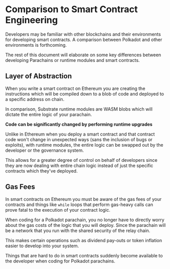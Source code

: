 # Comparison to Smart Contract Engineering

Developers may be familiar with other blockchains and their environments
for developing smart contracts. A comparison between Polkadot and other
environments is forthcoming.

The rest of this document will elaborate on some key differences between
developing Parachains or runtime modules and smart contracts.

## Layer of Abstraction

When you write a smart contract on Ethereum you are creating the instructions
which will be compiled down to a blob of code and deployed to a
specific address on chain.

In comparison, Substrate runtime modules are WASM blobs which will dictate
the entire logic of your parachain.

**Code can be significantly changed by performing runtime upgrades**

Unlike in Ethereum when you deploy a smart contract and that contract
code won't change in unexpected ways (sans the inclusion of bugs or exploits),
with runtime modules, the entire logic can be swapped out by the developer
or the governance system.

This allows for a greater degree of control on behalf of developers since
they are now dealing with entire chain logic instead of just the
specific contracts which they've deployed.

## Gas Fees

In smart contracts on Ethereum you must be aware of the gas fees of your
contracts and things like `while` loops that perform gas-heavy calls
can prove fatal to the execution of your contract logic.

When coding for a Polkadot parachain, you no longer have to directly
worry about the gas costs of the logic that you will deploy. Since
the parachain will be a network that you run with the shared security
of the relay chain.

This makes certain operations such as dividend pay-outs or token inflation
easier to develop into your system.

Things that are hard to do in smart contracts suddenly become available
to the developer when coding for Polkadot parachains.